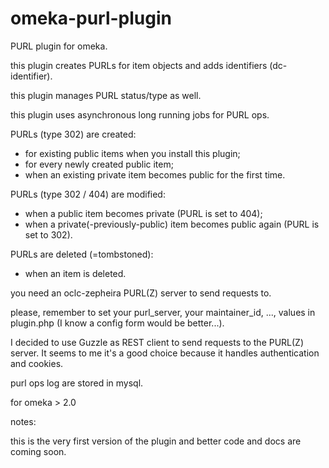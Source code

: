 omeka-purl-plugin
=================

PURL plugin for omeka.

this plugin creates PURLs for item objects and adds identifiers (dc-identifier).

this plugin manages PURL status/type as well.

this plugin uses asynchronous long running jobs for PURL ops.

PURLs (type 302) are created:

- for existing public items when you install this plugin;
- for every newly created public item;
- when an existing private item becomes public for the first time.

PURLs (type 302 / 404) are modified:

- when a public item becomes private (PURL is set to 404);
- when a private(-previously-public) item becomes public again (PURL is set to 302).

PURLs are deleted (=tombstoned):

- when an item is deleted.

you need an oclc-zepheira PURL(Z) server to send requests to.

please, remember to set your purl_server, your maintainer_id, ..., values in plugin.php (I know a config form would be better...).

I decided to use Guzzle as REST client to send requests to the PURL(Z) server. It seems to me it's a good choice because it handles authentication and cookies.

purl ops log are stored in mysql.

for omeka > 2.0




notes:

this is the very first version of the plugin and better code and docs are coming soon.